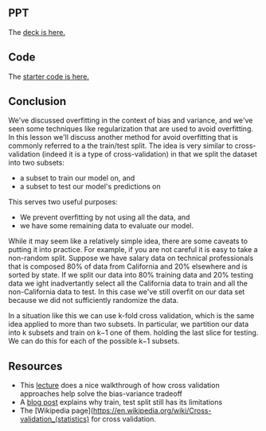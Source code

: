 ## PPT

The [deck is here.](https://github.com/ga-students/DSI-DC-2/blob/master/curriculum/Week-03/3.09-train-test-split-cv/Model%20Evaluation.pdf)

## Code

The [starter code is here.](https://github.com/ga-students/DSI-DC-2/blob/master/curriculum/Week-03/3.09-train-test-split-cv/starter-code.py)

## Conclusion

We've discussed overfitting in the context of bias and variance, and we've seen some techniques like regularization that are used to avoid overfitting. In this lesson we'll discuss another method for avoid overfitting that is commonly referred to a the train/test split. The idea is very similar to cross-validation (indeed it is a type of cross-validation) in that we split the dataset into two subsets:

- a subset to train our model on, and
- a subset to test our model's predictions on

This serves two useful purposes:

- We prevent overfitting by not using all the data, and
- we have some remaining data to evaluate our model.

While it may seem like a relatively simple idea, there are some caveats to putting it into practice. For example, if you are not careful it is easy to take a non-random split. Suppose we have salary data on technical professionals that is composed 80% of data from California and 20% elsewhere and is sorted by state. If we split our data into 80% training data and 20% testing data we ight inadvertantly select all the California data to train and all the non-California data to test. In this case we've still overfit on our data set because we did not sufficiently randomize the data.

In a situation like this we can use k-fold cross validation, which is the same idea applied to more than two subsets. In particular, we partition our data into k subsets and train on k−1 one of them. holding the last slice for testing. We can do this for each of the possible k−1 subsets.

## Resources

- This [lecture](https://www.youtube.com/watch?v=_2ij6eaaSl0) does a nice walkthrough of how cross validation approaches help solve the bias-variance tradeoff
- A [blog post](http://www.win-vector.com/blog/2015/01/random-testtrain-split-is-not-always-enough/) explains why train, test split still has its limitations
- The [Wikipedia page](https://en.wikipedia.org/wiki/Cross-validation_(statistics) for cross validation.
